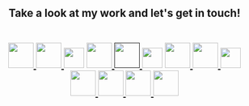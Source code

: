 <h2 align="center">
  Take a look at my work and let's get in touch!<br>
  <br>

<p align="center">
  
 <!-- CONNECT SECTION -->
  
  <!-- Email me -->
  <a href="mailto:noam@noamsiegel.com">
    <img src="https://cdn-icons-png.flaticon.com/512/831/831306.png" width="50"/>
  </a>
  
  <!-- Schedule 30m Call -->
  <a href="https://zcal.co/noam/30min">
    <img src="https://cdn-icons-png.flaticon.com/512/8330/8330515.png" width="50"/>
  </a>
  
 <!-- PORTFOLIO -->
 <img src="https://cdn-icons-png.flaticon.com/512/860/860821.png" width="40"/>
  
  <!-- Personal Website -->
  <a href= "https://www.noamsiegel.com">
    <img src="https://cdn-icons-png.flaticon.com/512/5584/5584030.png" width="50"/>
  </a>
  
  <!-- Resume !FIX -->
  <a href="">
    <img src="https://cdn-icons-png.flaticon.com/512/2195/2195529.png" width="50"/>
  </a>
  
<!-- CS RELATED -->
<img src="https://cdn-icons-png.flaticon.com/512/860/860821.png" width="40"/>
  
  <!-- GitHub  -->
  <a href= "https://github.com/noamsiegel">
    <img src="https://cdn-icons-png.flaticon.com/512/733/733553.png" width="50"/>
  </a>
  
  <!-- StackOverFlow -->
  <a href="https://stackoverflow.com/users/11591960/noam-siegel">
    <img src="https://cdn-icons-png.flaticon.com/512/2111/2111628.png" width="50"/>
  </a>
  
  <!--  Leetcode?  -->
  
  <!-- LINE BREAK -->
  
  
<!--  SOCIAL PLATFORMS -->
<img src="https://cdn-icons-png.flaticon.com/512/860/860821.png" width="40"/>
  
  <!-- LinkedIn -->
  <a href= "https://www.linkedin.com/in/noamsiegel/">
    <img src="https://cdn-icons-png.flaticon.com/512/174/174857.png" width="50"/>
  </a>
  
  <!-- Medium Blog Posts FIX --> 
  <a href="https:://medium.com/@noam-siegel">
    <img src="https://cdn-icons-png.flaticon.com/512/2504/2504925.png" width="50"/>
  </a>
  
  
  <!-- Twitter -->
  <a href= "https://twitter.com/noamsiegel">
    <img src="https://cdn-icons-png.flaticon.com/512/3256/3256013.png" width="50"/>
  </a>

  <!-- YouTube -->
  <a href="https://www.youtube.com/channel/UCgLua0dz2Yk8x_6xxdKQYOw?sub_confirmation=1">
    <img src="https://cdn-icons-png.flaticon.com/512/3256/3256012.png" width="50"/>
  </a>

 <!-- FOR LATER
  <a href="https://www.buymeacoffee.com/">
  <img src="https://img.icons8.com/material-outlined/30/689d6a/cafe.png"/>
  </a>

  <a href="https://orcid.org/">
    <img src="https://img.icons8.com/material-outlined/30/689d6a/camera-addon-identification.png"/>
  </a>
 -->
</p>
